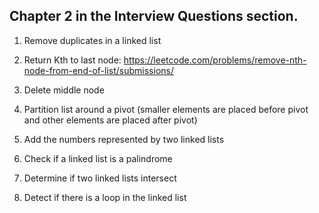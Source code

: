 ## Chapter 2 in the Interview Questions section.

1. Remove duplicates in a linked list

2. Return Kth to last node: https://leetcode.com/problems/remove-nth-node-from-end-of-list/submissions/

3. Delete middle node

4. Partition list around a pivot (smaller elements are placed before pivot and other elements are placed after pivot)

5. Add the numbers represented by two linked lists

6. Check if a linked list is a palindrome

7. Determine if two linked lists intersect

8. Detect if there is a loop in the linked list
